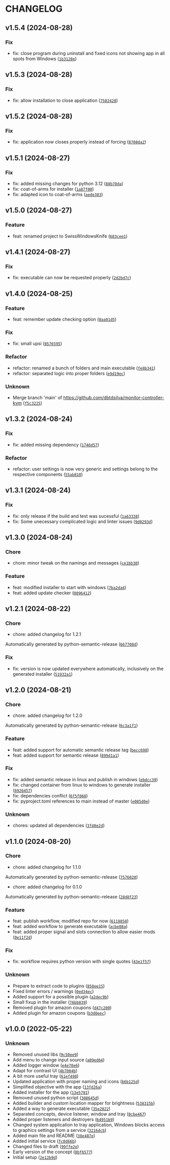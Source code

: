 # CHANGELOG
## v1.5.4 (2024-08-28)
### Fix
* fix: close program during uninstall and fixed icons not showing app in all spots from Windows ([`1b3128e`](https://github.com/dbtdsilva/swiss-windows-knife/commit/1b3128e5c917151195c812b00800a7ec4e1fb3ae))
## v1.5.3 (2024-08-28)
### Fix
* fix: allow installation to close application ([`7502428`](https://github.com/dbtdsilva/swiss-windows-knife/commit/750242818fa3d35cd5ccdee9406518449212f26c))
## v1.5.2 (2024-08-28)
### Fix
* fix: application now closes properly instead of forcing ([`8708da2`](https://github.com/dbtdsilva/swiss-windows-knife/commit/8708da230873de7be6dc3964b7a686feb3369015))
## v1.5.1 (2024-08-27)
### Fix
* fix: added missing changes for python 3.12 ([`88b78da`](https://github.com/dbtdsilva/swiss-windows-knife/commit/88b78dab994b43c146f38d9b3397db6eb450e13f))
* fix: coat-of-arms for installer ([`1a87f00`](https://github.com/dbtdsilva/swiss-windows-knife/commit/1a87f009255a05e8fab8e673f9f79fa61cf4da1e))
* fix: adapted icon to coat-of-arms ([`aede383`](https://github.com/dbtdsilva/swiss-windows-knife/commit/aede3837f2da93453e2afaa1c2856a56845edb91))
## v1.5.0 (2024-08-27)
### Feature
* feat: renamed project to SwissWindowsKnife ([`683cee1`](https://github.com/dbtdsilva/swiss-windows-knife/commit/683cee1ed22114bddfc121d5a5e378cef849c011))
## v1.4.1 (2024-08-27)
### Fix
* fix: executable can now be requested properly ([`2d2bd7c`](https://github.com/dbtdsilva/swiss-windows-knife/commit/2d2bd7cccc11ab58d13f01d9d9e7715dc813fe5e))
## v1.4.0 (2024-08-25)
### Feature
* feat: remember update checking option ([`0aa01d5`](https://github.com/dbtdsilva/swiss-windows-knife/commit/0aa01d5327d8ce1e184eae8fa82d8ae16824304a))
### Fix
* fix: small upsi ([`0576595`](https://github.com/dbtdsilva/swiss-windows-knife/commit/0576595eef21e036fc2471ae7a2ed01847520749))
### Refactor
* refactor: renamed a bunch of folders and main executable ([`fe8b341`](https://github.com/dbtdsilva/swiss-windows-knife/commit/fe8b341030743943fb20af0cd6ce185d80737ff6))
* refactor: separated logic into proper folders ([`e9d19ec`](https://github.com/dbtdsilva/swiss-windows-knife/commit/e9d19ecd0287f51f82a87ec18678899c8d0255a3))
### Unknown
* Merge branch &#39;main&#39; of https://github.com/dbtdsilva/monitor-controller-kvm ([`f5c3225`](https://github.com/dbtdsilva/swiss-windows-knife/commit/f5c3225cb4f31e0a0ee11764a2164d3234f3cedc))
## v1.3.2 (2024-08-24)
### Fix
* fix: added missing dependency ([`1746d57`](https://github.com/dbtdsilva/swiss-windows-knife/commit/1746d572ab7e2d9169962a0b9da162a7200021ac))
### Refactor
* refactor: user settings is now very generic and settings belong to the respective components ([`55ab810`](https://github.com/dbtdsilva/swiss-windows-knife/commit/55ab810e3736c6641e534b3199da596852203960))
## v1.3.1 (2024-08-24)
### Fix
* fix: only release if the build and test was sucessful ([`1a63338`](https://github.com/dbtdsilva/swiss-windows-knife/commit/1a633385db453e0c34e773badc716acbd1cb05b7))
* fix: Some unecessary complicated logic and linter issues ([`9d0293d`](https://github.com/dbtdsilva/swiss-windows-knife/commit/9d0293d688b15c435cb7e2272ab9513c1d9b5dd3))
## v1.3.0 (2024-08-24)
### Chore
* chore: minor tweak on the namings and messages ([`ce1bb30`](https://github.com/dbtdsilva/swiss-windows-knife/commit/ce1bb306146ab0410e14afe51e04f9a740e1789d))
### Feature
* feat: modified installer to start with windows ([`7ba2da4`](https://github.com/dbtdsilva/swiss-windows-knife/commit/7ba2da4a4aa8f6c3ced7783996bb665222098bd0))
* feat: added update checker ([`0096412`](https://github.com/dbtdsilva/swiss-windows-knife/commit/0096412ad5acbf72309d89003fee9e08b511b1e9))
## v1.2.1 (2024-08-22)
### Chore
* chore: added changelog for 1.2.1

Automatically generated by python-semantic-release ([`667708d`](https://github.com/dbtdsilva/swiss-windows-knife/commit/667708d3123028842192246dc11081567d85a03e))
### Fix
* fix: version is now updated everywhere automatically, inclusively on the generated installer ([`51932a1`](https://github.com/dbtdsilva/swiss-windows-knife/commit/51932a19644327d3a796ed7074c322f2d09305e6))
## v1.2.0 (2024-08-21)
### Chore
* chore: added changelog for 1.2.0

Automatically generated by python-semantic-release ([`6c3a1f1`](https://github.com/dbtdsilva/swiss-windows-knife/commit/6c3a1f19f85cf2f44546e111f547c9b223e3b217))
### Feature
* feat: added support for automatic semantic release tag ([`becc698`](https://github.com/dbtdsilva/swiss-windows-knife/commit/becc698727aac2fa420bb67f8c4a2a3929e4519e))
* feat: added support for semantic release ([`899d1a1`](https://github.com/dbtdsilva/swiss-windows-knife/commit/899d1a1bc6eeb91e59006d03b98d0a6e15ddfe23))
### Fix
* fix: added semantic release in linux and publish in windows ([`ebdcc39`](https://github.com/dbtdsilva/swiss-windows-knife/commit/ebdcc393ef9ea5a066d00aed522cdc4d55520cff))
* fix: changed container from linux to windows to generate installer ([`6926457`](https://github.com/dbtdsilva/swiss-windows-knife/commit/692645774346067725d5c324bbd84181a1cca1bb))
* fix: dependencies conflict ([`6f5f068`](https://github.com/dbtdsilva/swiss-windows-knife/commit/6f5f06810a4a67f0c9f770f7dc2393ac44c879ca))
* fix: pyproject.toml references to main instead of master ([`e085d0e`](https://github.com/dbtdsilva/swiss-windows-knife/commit/e085d0e6b6df914d052fe77db39680606017ddaf))
### Unknown
* chores: updated all dependencies ([`3f40e2d`](https://github.com/dbtdsilva/swiss-windows-knife/commit/3f40e2d1a45ca3eb5462b4ebf66d4e27bf613f14))
## v1.1.0 (2024-08-20)
### Chore
* chore: added changelog for 1.1.0

Automatically generated by python-semantic-release ([`7576020`](https://github.com/dbtdsilva/swiss-windows-knife/commit/7576020bb05d01a99a101e82ac4124b40b9db792))
* chore: added changelog for 0.1.0

Automatically generated by python-semantic-release ([`28d8f23`](https://github.com/dbtdsilva/swiss-windows-knife/commit/28d8f237156a9d94b6afa852bac7e8a5abb13623))
### Feature
* feat: publish workflow, modified repo for now ([`6118858`](https://github.com/dbtdsilva/swiss-windows-knife/commit/611885894ceecdd7f21950d0958eecf393779c1f))
* feat: added workflow to generate executable ([`acbe08a`](https://github.com/dbtdsilva/swiss-windows-knife/commit/acbe08a158f0a5e243b400fbdcfea12067db6508))
* feat: added proper signal and slots connection to allow easier mods ([`0e11f2d`](https://github.com/dbtdsilva/swiss-windows-knife/commit/0e11f2dfa2d4d152f0a696b980df633b8ae01384))
### Fix
* fix: workflow requires python version with single quotes ([`43e1f57`](https://github.com/dbtdsilva/swiss-windows-knife/commit/43e1f572d8ae0861118120b0a9bfb51a18dd9ec4))
### Unknown
* Prepare to extract code to plugins ([`858ee15`](https://github.com/dbtdsilva/swiss-windows-knife/commit/858ee15552bf64b37b454fa9582581ce4b70a6da))
* Fixed linter errors / warnings ([`0ed34ec`](https://github.com/dbtdsilva/swiss-windows-knife/commit/0ed34ece853ec42fcde38dfb646a0c2b7a06e667))
* Added support for a possible plugin ([`a2dec9b`](https://github.com/dbtdsilva/swiss-windows-knife/commit/a2dec9b542a56b9723a52360c19806c72d1a6cae))
* Small fixup in the installer ([`76bb839`](https://github.com/dbtdsilva/swiss-windows-knife/commit/76bb8393ae053b2833c31350ace0eb2226592440))
* Removed plugin for amazon coupons ([`d47c200`](https://github.com/dbtdsilva/swiss-windows-knife/commit/d47c2004fdcaae7343ab1bd49ab7363da176b281))
* Added plugin for amazon coupons ([`b3d0eec`](https://github.com/dbtdsilva/swiss-windows-knife/commit/b3d0eec68c5daa13b071dec60c92d6e04ecd47fc))
## v1.0.0 (2022-05-22)
### Unknown
* Removed unused libs ([`9c50ee9`](https://github.com/dbtdsilva/swiss-windows-knife/commit/9c50ee9a8cbbf630a92861b47a2e19f9c10055f2))
* Add menu to change input source ([`a09ed64`](https://github.com/dbtdsilva/swiss-windows-knife/commit/a09ed64f8294735d2e8a230b286836e12556a0b5))
* Added logger window ([`e4e78e6`](https://github.com/dbtdsilva/swiss-windows-knife/commit/e4e78e6b1be268d0f1a7a43bcea6b1f0ea25d312))
* Adapt for contrast UI ([`4b7004b`](https://github.com/dbtdsilva/swiss-windows-knife/commit/4b7004b387e0cac53e14833a97ab5a0be7a4f28f))
* A bit more useful tray ([`61ef498`](https://github.com/dbtdsilva/swiss-windows-knife/commit/61ef498740c2bde3ea57e48a67acf3220cf4c808))
* Updated application with proper naming and icons ([`66b125d`](https://github.com/dbtdsilva/swiss-windows-knife/commit/66b125ddc70c2155e111c8b1a2ebd5bbcc492b76))
* Simplified objective with the app ([`13fd26a`](https://github.com/dbtdsilva/swiss-windows-knife/commit/13fd26ac18e5ffe31e788623874e48147b7bfdec))
* Added installer for the app ([`13e5781`](https://github.com/dbtdsilva/swiss-windows-knife/commit/13e578103dc33d15ff53737d5cecbbc4ae06c53a))
* Removed unused python script ([`308645d`](https://github.com/dbtdsilva/swiss-windows-knife/commit/308645db3e64a186a3b78c3ce6f801250a54480f))
* Added builder and custom location mapper for brightness ([`538315b`](https://github.com/dbtdsilva/swiss-windows-knife/commit/538315b8895404fe49a2408f5b5823ea1df1b83e))
* Added a way to generate executable ([`35e2022`](https://github.com/dbtdsilva/swiss-windows-knife/commit/35e2022f32d706218f09ae7cd21fd2022f5737b1))
* Separated concepts, device listener, window and tray ([`0cbe467`](https://github.com/dbtdsilva/swiss-windows-knife/commit/0cbe46773c2faea5fc0122e2e308571498b2bd5f))
* Added proper listeners and destroyers ([`64951b9`](https://github.com/dbtdsilva/swiss-windows-knife/commit/64951b96f70f8bc87d55ed6b62809b00a381245e))
* Changed system application to tray application, Windows blocks access to graphics settings from a service ([`3216dcb`](https://github.com/dbtdsilva/swiss-windows-knife/commit/3216dcbc6fddc3824ff4cd2d7041792d38914363))
* Added main file and README ([`38e487e`](https://github.com/dbtdsilva/swiss-windows-knife/commit/38e487eade6842d8ad86483d0c0bd2640e330827))
* Added initial service ([`fc0d66b`](https://github.com/dbtdsilva/swiss-windows-knife/commit/fc0d66bcb8228ab20edfa47a4050bb138f96bf89))
* Changed files to draft ([`99ffe2e`](https://github.com/dbtdsilva/swiss-windows-knife/commit/99ffe2e14dce3a70d771c1b5ed99d4713862ed57))
* Early version of the concept ([`0bf6577`](https://github.com/dbtdsilva/swiss-windows-knife/commit/0bf6577acff3631c5d60f6b3cac639a6cddee512))
* Initial setup ([`2e12b9d`](https://github.com/dbtdsilva/swiss-windows-knife/commit/2e12b9d8699405f820f75407c97c34726d082257))
